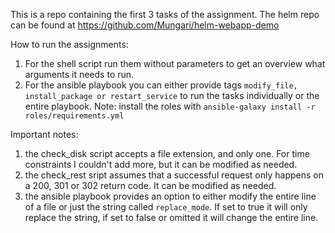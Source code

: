 This is a repo containing the first 3 tasks of the assignment.
The helm repo can be found at https://github.com/Mungari/helm-webapp-demo

How to run the assignments:
1. For the shell script run them without parameters to get an overview what arguments it needs to run.
2. For the ansible playbook you can either provide tags ``modify_file, install_package or restart_service`` to run the tasks individually or the entire playbook. Note: install the roles with ``ansible-galaxy install -r roles/requirements.yml``

Important notes:
1. the check_disk script accepts a file extension, and only one. For time constraints I couldn't add more, but it can be modified as needed.
2. the check_rest sript assumes that a successful request only happens on a 200, 301 or 302 return code. It can be modified as needed.
3. the ansible playbook provides an option to either modify the entire line of a file or just the string called ``replace_mode``. If set to true it will only replace the string, if set to false or omitted it will change the entire line.